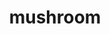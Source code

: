 ---
layout: smileys&emotion
title: mushroom
emoji: mushroom
permalink: 🍄.html
image: assets/img/3moji/mushroom.png
---